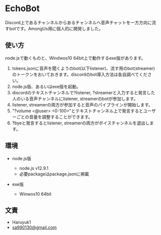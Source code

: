 # EchoBot

Discord上であるチャンネルからあるチャンネルへ音声チャットを一方方向に流すbotです。AmongUs用に個人的に開発しました。

## 使い方

node.jsで動くものと、Windwos10 64bit上で動作するexe版があります。

1. tokens.jsonに音声を聞くようのbot(以下listener)、流す用のbot(streamer)のトークンをおいておきます。discordのbot導入方法は各自調べてください。
2. node.js版、あるいはexe版を起動。
3. discordのテキストチャンネルで?listener, ?streamerと入力すると発言した人のいる音声チャンネルにlistener, streamerのbotが参加します。
4. listener, streamerの両方が参加すると音声のパイプラインが開始します。
5. "?volume <@user> <0-100>"とテキストチャンネル上で発言するとユーザーごとの音量を調整することができます。
6. ?byeと発言するとlistener, streamerの両方がボイスチャンネルを退出します。


## 環境

* node.js版

    * node.js v12.9.1
    * 必要packageはpackage.jsonに掲載

* exe版

    * Winwos10 64bit


## 文責

* Haruyuk1
* sa990130@gmail.com

